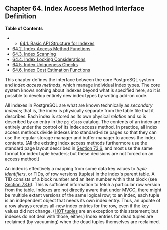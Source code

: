 ## Chapter 64. Index Access Method Interface Definition

**Table of Contents**

  * *   [64.1. Basic API Structure for Indexes](index-api)
  * [64.2. Index Access Method Functions](index-functions)
  * [64.3. Index Scanning](index-scanning)
  * [64.4. Index Locking Considerations](index-locking)
  * [64.5. Index Uniqueness Checks](index-unique-checks)
  * [64.6. Index Cost Estimation Functions](index-cost-estimation)

This chapter defines the interface between the core PostgreSQL system and *index access methods*, which manage individual index types. The core system knows nothing about indexes beyond what is specified here, so it is possible to develop entirely new index types by writing add-on code.

All indexes in PostgreSQL are what are known technically as *secondary indexes*; that is, the index is physically separate from the table file that it describes. Each index is stored as its own physical *relation* and so is described by an entry in the `pg_class` catalog. The contents of an index are entirely under the control of its index access method. In practice, all index access methods divide indexes into standard-size pages so that they can use the regular storage manager and buffer manager to access the index contents. (All the existing index access methods furthermore use the standard page layout described in [Section 73.6](storage-page-layout "73.6. Database Page Layout"), and most use the same format for index tuple headers; but these decisions are not forced on an access method.)

An index is effectively a mapping from some data key values to *tuple identifiers*, or TIDs, of row versions (tuples) in the index's parent table. A TID consists of a block number and an item number within that block (see [Section 73.6](storage-page-layout "73.6. Database Page Layout")). This is sufficient information to fetch a particular row version from the table. Indexes are not directly aware that under MVCC, there might be multiple extant versions of the same logical row; to an index, each tuple is an independent object that needs its own index entry. Thus, an update of a row always creates all-new index entries for the row, even if the key values did not change. ([HOT tuples](storage-hot "73.7. Heap-Only Tuples (HOT)") are an exception to this statement; but indexes do not deal with those, either.) Index entries for dead tuples are reclaimed (by vacuuming) when the dead tuples themselves are reclaimed.